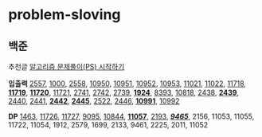 # problem-sloving

## 백준
추천글 [알고리즘 문제풀이(PS) 시작하기](https://plzrun.tistory.com/entry/알고리즘-문제풀이PS-시작하기)

**입출력**
[2557](boj/2557.py), [1000](boj/1000.py), [2558](boj/2558.py), [10950](boj/10950.py), [10951](boj/10951.py), [10952](boj/10952.py), [10953](boj/10953.py), [11021](boj/11021.py), [11022](boj/11022.py), [11718](boj/11718.py), **[11719](boj/11719.py)**, **[11720](boj/11720.py)**, [11721](boj/11721.py), [2741](boj/2741.py), [2742](boj/2742.py), [2739](boj/2739.py), **[1924](boj/1924.py)**, [8393](boj/8393.py), [10818](boj/10818.py), [2438](boj/2438.py), **[2439](boj/2439.py)**, [2440](boj/2440.py), [2441](boj/2441.py), **[2442](boj/2442.py)**, **[2445](boj/2445.py)**, [2522](boj/2522.py), [2446](boj/2446.py), **[10991](boj/10991.py)**, [10992](boj/10992.py)

**DP**
[1463](boj/1463.py), [11726](boj/11726.py), [11727](boj/11727.py), [9095](boj/9095.py), [10844](boj/10844.py), **[11057](boj/11057.py)**, [2193](boj/2193.py), ***[9465](boj/9465.py)***, 2156, 11053, 11055, 11722, 11054, 1912, 2579, 1699, 2133, 9461, 2225, 2011, 11052

<!--
## 프로그래머스
[2021 KAKAO BLIND RECRUITMENT]()
신규 아이디 추천, 메뉴 리뉴얼, 순위 검색, 합승 택시 요금, 광고 삽입, 카드 짝 맞추기, 매출 하락 최소화
-->
